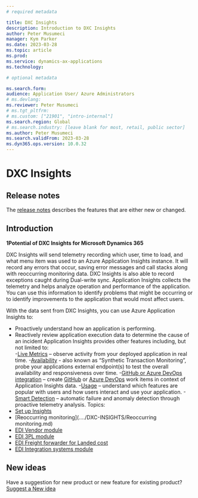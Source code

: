 ```yaml
---
# required metadata

title: DXC Insights
description: Introduction to DXC Insights
author: Peter Musumeci
manager: Kym Parker
ms.date: 2023-03-28
ms.topic: article
ms.prod: 
ms.service: dynamics-ax-applications
ms.technology: 

# optional metadata

ms.search.form: 
audience: Application User/ Azure Administrators
# ms.devlang: 
ms.reviewer: Peter Musumeci
# ms.tgt_pltfrm: 
# ms.custom: ["21901", "intro-internal"]
ms.search.region: Global
# ms.search.industry: [leave blank for most, retail, public sector]
ms.author: Peter Musumeci
ms.search.validFrom: 2023-03-28
ms.dyn365.ops.version: 10.0.32
---
```


# DXC Insights

## Release notes
The [release notes](Release-notes.md) describes the features that are either new or changed. 

## Introduction

**1Potential of DXC Insights for Microsoft Dynamics 365**

DXC Insights will send telemetry recording which user, time to load, and what menu item was used to an Azure Application Insights instance. It will record any errors that occur, saving error messages and call stacks along with reoccurring monitoring data. DXC Insights is also able to record exceptions caught during Dual-write sync.
Application Insights collects the telemetry and helps analyze operation and performance of the application. You can use this information to identify problems that might be occurring or to identify improvements to the application that would most affect users.


With the data sent from DXC Insights, you can use Azure Application Insights to:
  - Proactively understand how an application is performing.
  - Reactively review application execution data to determine the cause of an incident
Application Insights provides other features including, but not limited to: <br>
	  -[Live Metrics](https://learn.microsoft.com/en-us/azure/azure-monitor/app/live-stream) – observe activity from your deployed application in real time.
    -[Availability](https://learn.microsoft.com/en-us/azure/azure-monitor/app/availability-overview) - also known as “Synthetic Transaction Monitoring”, probe your applications external endpoint(s) to test the overall availability and responsiveness over time.
    -[GitHub or Azure DevOps integration](https://learn.microsoft.com/en-us/azure/azure-monitor/app/work-item-integration) – create [GitHub](https://learn.microsoft.com/en-us/training/paths/github-administration-products/) or [Azure DevOps](https://learn.microsoft.com/en-us/azure/devops/) work items in context of Application Insights data.
    -[Usage](https://learn.microsoft.com/en-us/azure/azure-monitor/app/usage-overview) – understand which features are popular with users and how users interact and use your application.
    -[Smart Detection](https://learn.microsoft.com/en-us/azure/azure-monitor/app/proactive-diagnostics) – automatic failure and anomaly detection through proactive telemetry analysis.
Topics: <br>
- [Set up Insights](../DXC-INSIGHTS/setup.md)
- [Reoccurring monitoring](..../DXC-INSIGHTS/Reoccurring monitoring.md)
- [EDI Vendor module](../EDI/VENDOR/INTRODUCTION/Introduction.md)
- [EDI 3PL module](../EDI/3PL/INTRODUCTION/Introduction.md)
- [EDI Freight forwarder for Landed cost](../EDI/FREIGHT-FORWARDER/INTRODUCTION/Introduction.md)
- [EDI Integration systems module](../EDI/INTEGRATION/INTRODUCTION/Introduction.md)

## New ideas
Have a suggestion for new product or new feature for existing product? [Suggest a New idea](https://forms.office.com/r/U9twpSt3in)
